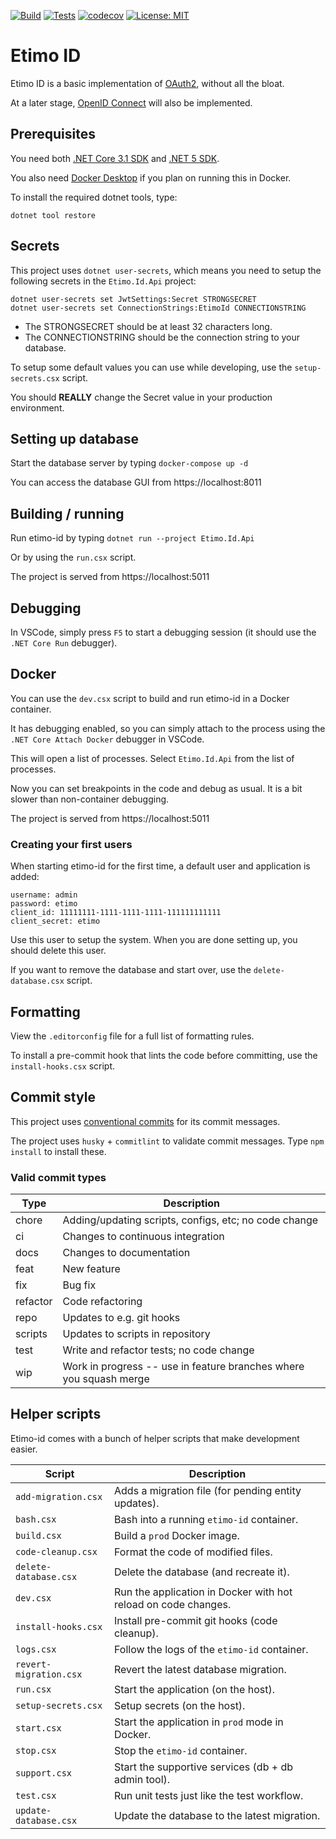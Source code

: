 [![Build](https://github.com/Etimo/etimo-id/workflows/Build/badge.svg?branch=develop)](https://github.com/Etimo/etimo-id/actions?query=workflow%3ABuild) [![Tests](https://github.com/Etimo/etimo-id/workflows/Tests/badge.svg?branch=develop)](https://github.com/Etimo/etimo-id/actions?query=workflow%3ATests) [![codecov](https://codecov.io/gh/Etimo/etimo-id/branch/develop/graph/badge.svg?token=3TJPDMKNRT)](https://codecov.io/gh/Etimo/etimo-id) [![License: MIT](https://img.shields.io/badge/License-MIT-yellow.svg)](https://github.com/Etimo/etimo-id/blob/master/LICENSE)

# Etimo ID

Etimo ID is a basic implementation of [OAuth2](https://tools.ietf.org/html/rfc6749#section-5.2), without all the bloat.

At a later stage, [OpenID Connect](https://openid.net/specs/openid-connect-core-1_0.html) will also be implemented.

## Prerequisites

You need both [.NET Core 3.1 SDK](https://dotnet.microsoft.com/download/dotnet-core/3.1) and [.NET 5 SDK](https://dotnet.microsoft.com/download/dotnet/5.0).

You also need [Docker Desktop](https://www.docker.com/products/docker-desktop) if you plan on running this in Docker.

To install the required dotnet tools, type:

```
dotnet tool restore
```

## Secrets

This project uses `dotnet user-secrets`, which means you need to setup the following secrets in the `Etimo.Id.Api` project:

```
dotnet user-secrets set JwtSettings:Secret STRONGSECRET
dotnet user-secrets set ConnectionStrings:EtimoId CONNECTIONSTRING
```

* The STRONGSECRET should be at least 32 characters long.
* The CONNECTIONSTRING should be the connection string to your database.

To setup some default values you can use while developing, use the `setup-secrets.csx` script.

You should **REALLY** change the Secret value in your production environment.

## Setting up database

Start the database server by typing `docker-compose up -d`

You can access the database GUI from https://localhost:8011

## Building / running

Run etimo-id by typing `dotnet run --project Etimo.Id.Api`

Or by using the `run.csx` script.

The project is served from https://localhost:5011

## Debugging

In VSCode, simply press `F5` to start a debugging session (it should use the `.NET Core Run` debugger).

## Docker

You can use the `dev.csx` script to build and run etimo-id in a Docker container.

It has debugging enabled, so you can simply attach to the process using the `.NET Core Attach Docker` debugger in VSCode.

This will open a list of processes. Select `Etimo.Id.Api` from the list of processes.

Now you can set breakpoints in the code and debug as usual. It is a bit slower than non-container debugging.

The project is served from https://localhost:5011

### Creating your first users

When starting etimo-id for the first time, a default user and application is added:

```
username: admin
password: etimo
client_id: 11111111-1111-1111-1111-111111111111
client_secret: etimo
```

Use this user to setup the system. When you are done setting up, you should delete this user.

If you want to remove the database and start over, use the `delete-database.csx` script.

## Formatting

View the `.editorconfig` file for a full list of formatting rules.

To install a pre-commit hook that lints the code before committing, use the `install-hooks.csx` script.

## Commit style

This project uses [conventional commits](https://www.conventionalcommits.org/en/v1.0.0/) for its commit messages.

The project uses `husky` + `commitlint` to validate commit messages. Type `npm install` to install these.

### Valid commit types

Type | Description
--- | ---
chore | Adding/updating scripts, configs, etc; no code change
ci | Changes to continuous integration
docs | Changes to documentation
feat | New feature
fix | Bug fix
refactor | Code refactoring
repo | Updates to e.g. git hooks
scripts | Updates to scripts in repository
test | Write and refactor tests; no code change
wip | Work in progress -- use in feature branches where you squash merge

## Helper scripts

Etimo-id comes with a bunch of helper scripts that make development easier.

Script | Description
--- | ---
`add-migration.csx` | Adds a migration file (for pending entity updates).
`bash.csx` | Bash into a running `etimo-id` container.
`build.csx` | Build a `prod` Docker image.
`code-cleanup.csx` | Format the code of modified files.
`delete-database.csx` | Delete the database (and recreate it).
`dev.csx` | Run the application in Docker with hot reload on code changes.
`install-hooks.csx` | Install pre-commit git hooks (code cleanup).
`logs.csx` | Follow the logs of the `etimo-id` container.
`revert-migration.csx` | Revert the latest database migration.
`run.csx` | Start the application (on the host).
`setup-secrets.csx` | Setup secrets (on the host).
`start.csx` | Start the application in `prod` mode in Docker.
`stop.csx` | Stop the `etimo-id` container.
`support.csx` | Start the supportive services (db + db admin tool).
`test.csx` | Run unit tests just like the test workflow.
`update-database.csx` | Update the database to the latest migration.
